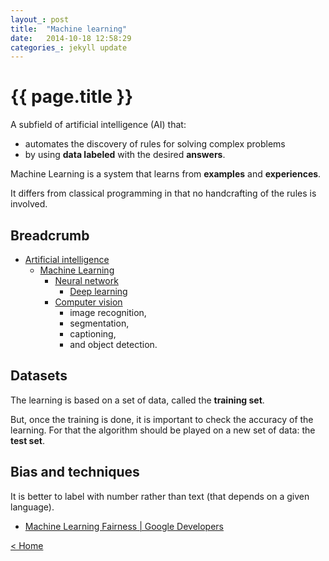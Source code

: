 ```yaml
---
layout_: post
title:  "Machine learning"
date:   2014-10-18 12:58:29
categories_: jekyll update
---
```


# {{ page.title }}

A subfield of artificial intelligence (AI) that:
- automates the discovery of rules for solving complex problems 
- by using __data labeled__ with the desired __answers__. 

Machine Learning is a system that learns from __examples__ and __experiences__.

It differs from classical programming in that no handcrafting of the rules is involved.


## Breadcrumb

- [Artificial intelligence](artificial-intelligence.html)
  - [Machine Learning](machine-learning.html)
    - [Neural network](neural-network.html)
        - [Deep learning](deep-learning.html)
    - [Computer vision](computer-vision.html)
        - image recognition, 
        - segmentation, 
        - captioning, 
        - and object detection.


## Datasets

The learning is based on a set of data, called the __training set__.

But, once the training is done, it is important to check the accuracy of the learning. For that the algorithm should be played on a new set of data: the __test set__.


## Bias and techniques

It is better to label with number rather than text (that depends on a given language).

- [Machine Learning Fairness | Google Developers](https://developers.google.com/machine-learning/fairness-overview/)

[< Home](..)
